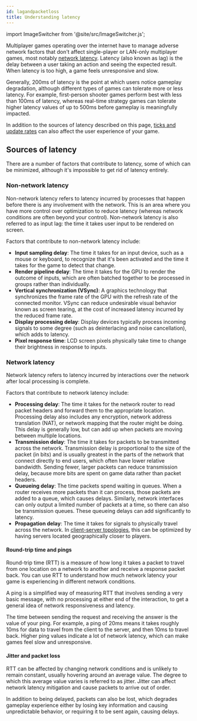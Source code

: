 ```yaml
---
id: lagandpacketloss
title: Understanding latency
---
```

import ImageSwitcher from '@site/src/ImageSwitcher.js';

Multiplayer games operating over the internet have to manage adverse network factors that don't affect single-player or LAN-only multiplayer games, most notably [network latency](#network-latency). Latency (also known as lag) is the delay between a user taking an action and seeing the expected result. When latency is too high, a game feels unresponsive and slow.

Generally, 200ms of latency is the point at which users notice gameplay degradation, although different types of games can tolerate more or less latency. For example, first-person shooter games perform best with less than 100ms of latency, whereas real-time strategy games can tolerate higher latency values of up to 500ms before gameplay is meaningfully impacted.

In addition to the sources of latency described on this page, [ticks and update rates](ticks-and-update-rates.md) can also affect the user experience of your game.

## Sources of latency

There are a number of factors that contribute to latency, some of which can be minimized, although it's impossible to get rid of latency entirely.

### Non-network latency

Non-network latency refers to latency incurred by processes that happen before there is any involvement with the network. This is an area where you have more control over optimization to reduce latency (whereas network conditions are often beyond your control). Non-network latency is also referred to as input lag: the time it takes user input to be rendered on screen.

Factors that contribute to non-network latency include:

- **Input sampling delay**: The time it takes for an input device, such as a mouse or keyboard, to recognize that it's been activated and the time it takes for the game to detect that change.
- **Render pipeline delay**: The time it takes for the GPU to render the outcome of inputs, which are often batched together to be processed in groups rather than individually.
- **Vertical synchronization (VSync)**: A graphics technology that synchronizes the frame rate of the GPU with the refresh rate of the connected monitor. VSync can reduce undesirable visual behavior known as screen tearing, at the cost of increased latency incurred by the reduced frame rate.
- **Display processing delay**: Display devices typically process incoming signals to some degree (such as deinterlacing and noise cancellation), which adds to latency.
- **Pixel response time**: LCD screen pixels physically take time to change their brightness in response to inputs.

### Network latency

Network latency refers to latency incurred by interactions over the network after local processing is complete.

Factors that contribute to network latency include:

- **Processing delay**: The time it takes for the network router to read packet headers and forward them to the appropriate location. Processing delay also includes any encryption, network address translation (NAT), or network mapping that the router might be doing. This delay is generally low, but can add up when packets are moving between multiple locations.
- **Transmission delay**: The time it takes for packets to be transmitted across the network. Transmission delay is proportional to the size of the packet (in bits) and is usually greatest in the parts of the network that connect directly to end users, which often have lower relative bandwidth. Sending fewer, larger packets can reduce transmission delay, because more bits are spent on game data rather than packet headers.
- **Queueing delay**: The time packets spend waiting in queues. When a router receives more packets than it can process, those packets are added to a queue, which causes delays. Similarly, network interfaces can only output a limited number of packets at a time, so there can also be transmission queues. These queueing delays can add significantly to latency.
- **Propagation delay**: The time it takes for signals to physically travel across the network. In [client-server topologies](../terms-concepts/network-topologies.md), this can be optimized by having servers located geographically closer to players.

#### Round-trip time and pings

Round-trip time (RTT) is a measure of how long it takes a packet to travel from one location on a network to another and receive a response packet back. You can use RTT to understand how much network latency your game is experiencing in different network conditions.

A ping is a simplified way of measuring RTT that involves sending a very basic message, with no processing at either end of the interaction, to get a general idea of network responsiveness and latency.

<ImageSwitcher
lightImageSrc="/ping-animation-light.gif?text=LightMode"
darkImageSrc="/ping-animation-dark.gif?text=DarkMode"/>

The time between sending the request and receiving the answer is the value of your ping. For example, a ping of 20ms means it takes roughly 10ms for data to travel from the client to the server, and then 10ms to travel back. Higher ping values indicate a lot of network latency, which can make games feel slow and unresponsive.

#### Jitter and packet loss

RTT can be affected by changing network conditions and is unlikely to remain constant, usually hovering around an average value. The degree to which this average value varies is referred to as jitter. Jitter can affect network latency mitigation and cause packets to arrive out of order.

In addition to being delayed, packets can also be lost, which degrades gameplay experience either by losing key information and causing unpredictable behavior, or requiring it to be sent again, causing delays.
